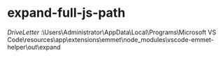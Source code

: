# expand-full-js-path

 *DriveLetter* :\Users\Administrator\AppData\Local\Programs\Microsoft VS Code\resources\app\extensions\emmet\node_modules\vscode-emmet-helper\out\expand